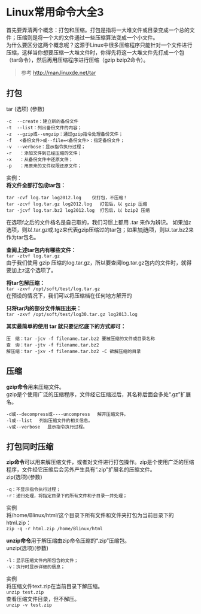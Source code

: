 # Linux常用命令大全3
首先要弄清两个概念：打包和压缩。打包是指将一大堆文件或目录变成一个总的文件；压缩则是将一个大的文件通过一些压缩算法变成一个小文件。  
为什么要区分这两个概念呢？这源于Linux中很多压缩程序只能针对一个文件进行压缩，这样当你想要压缩一大堆文件时，你得先将这一大堆文件先打成一个包（tar命令），然后再用压缩程序进行压缩（gzip bzip2命令）。
> 参考 http://man.linuxde.net/tar


## 打包
tar (选项) (参数)
```
-c  --create：建立新的备份文件
-t  --list：列出备份文件的内容；
-z  --gzip或--ungzip：通过gzip指令处理备份文件；
-f   <备份文件>或--file=<备份文件>：指定备份文件；
-v  --verbose：显示指令执行过程；
-r   ：添加文件到已经压缩的文件；
-x   ：从备份文件中还原文件；
-p   ：用原来的文件权限还原文件；
```
实例：  
**将文件全部打包成tar包：**  
```
tar -cvf log.tar log2012.log    仅打包，不压缩！ 
tar -zcvf log.tar.gz log2012.log   打包后，以 gzip 压缩 
tar -jcvf log.tar.bz2 log2012.log  打包后，以 bzip2 压缩 
```
在选项f之后的文件档名是自己取的，我们习惯上都用 .tar 来作为辨识。 如果加z选项，则以.tar.gz或.tgz来代表gzip压缩过的tar包；如果加j选项，则以.tar.bz2来作为tar包名。  

**查阅上述tar包内有哪些文件：**  
`tar -ztvf log.tar.gz`  
由于我们使用 gzip 压缩的log.tar.gz，所以要查阅log.tar.gz包内的文件时，就得要加上z这个选项了。

**将tar包解压缩：**  
`tar -zxvf /opt/soft/test/log.tar.gz`  
在预设的情况下，我们可以将压缩档在任何地方解开的

**只将tar内的部分文件解压出来：**  
`tar -zxvf /opt/soft/test/log30.tar.gz log2013.log`

**其实最简单的使用 tar 就只要记忆底下的方式即可：**
```
压　缩：tar -jcv -f filename.tar.bz2 要被压缩的文件或目录名称
查　询：tar -jtv -f filename.tar.bz2
解压缩：tar -jxv -f filename.tar.bz2 -C 欲解压缩的目录
```

## 压缩
**gzip命令**用来压缩文件。  
gzip是个使用广泛的压缩程序，文件经它压缩过后，其名称后面会多处“.gz”扩展名。
```
-d或--decompress或----uncompress 　解开压缩文件。
-l或--list 　列出压缩文件的相关信息。
-v或--verbose 　显示指令执行过程。
```
## 打包同时压缩
**zip命令**可以用来解压缩文件，或者对文件进行打包操作。zip是个使用广泛的压缩程序，文件经它压缩后会另外产生具有“.zip”扩展名的压缩文件。  
zip(选项)(参数)
```
-q：不显示指令执行过程；
-r：递归处理，将指定目录下的所有文件和子目录一并处理；
```
实例  
将/home/Blinux/html/这个目录下所有文件和文件夹打包为当前目录下的html.zip：  
`zip -q -r html.zip /home/Blinux/html`

**unzip命令**用于解压缩由zip命令压缩的“.zip”压缩包。  
unzip(选项)(参数)
```
-l：显示压缩文件内所包含的文件；
-v：执行时显示详细的信息；
```
实例  
将压缩文件text.zip在当前目录下解压缩。  
`unzip test.zip`   
查看压缩文件目录，但不解压。  
`unzip -v test.zip`